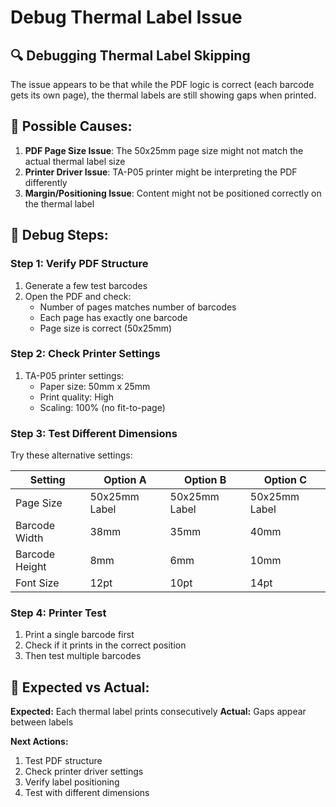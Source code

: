 # Debug Thermal Label Issue

## 🔍 **Debugging Thermal Label Skipping**

The issue appears to be that while the PDF logic is correct (each barcode gets its own page), the thermal labels are still showing gaps when printed.

## 🧪 **Possible Causes:**

1. **PDF Page Size Issue**: The 50x25mm page size might not match the actual thermal label size
2. **Printer Driver Issue**: TA-P05 printer might be interpreting the PDF differently
3. **Margin/Positioning Issue**: Content might not be positioned correctly on the thermal label

## 🔧 **Debug Steps:**

### Step 1: Verify PDF Structure
1. Generate a few test barcodes
2. Open the PDF and check:
   - Number of pages matches number of barcodes
   - Each page has exactly one barcode
   - Page size is correct (50x25mm)

### Step 2: Check Printer Settings
1. TA-P05 printer settings:
   - Paper size: 50mm x 25mm
   - Print quality: High
   - Scaling: 100% (no fit-to-page)

### Step 3: Test Different Dimensions
Try these alternative settings:

| Setting | Option A | Option B | Option C |
|---------|----------|----------|----------|
| Page Size | 50x25mm Label | 50x25mm Label | 50x25mm Label |
| Barcode Width | 38mm | 35mm | 40mm |
| Barcode Height | 8mm | 6mm | 10mm |
| Font Size | 12pt | 10pt | 14pt |

### Step 4: Printer Test
1. Print a single barcode first
2. Check if it prints in the correct position
3. Then test multiple barcodes

## 🎯 **Expected vs Actual:**

**Expected:** Each thermal label prints consecutively
**Actual:** Gaps appear between labels

**Next Actions:**
1. Test PDF structure
2. Check printer driver settings
3. Verify label positioning
4. Test with different dimensions

